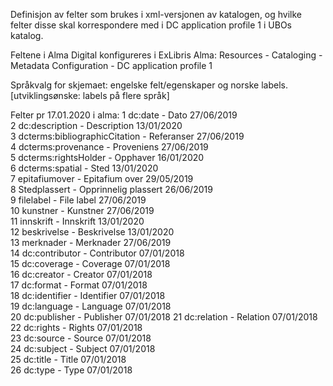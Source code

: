 Definisjon av felter som brukes i xml-versjonen av katalogen, og hvilke felter disse skal korrespondere med i DC application profile 1 i UBOs katalog.

Feltene i Alma Digital konfigureres i ExLibris Alma:  Resources - Cataloging - Metadata Configuration - DC application profile 1 

Språkvalg for skjemaet:
engelske felt/egenskaper og norske labels. [utviklingsønske: labels på flere språk]

Felter pr 17.01.2020 i alma:
1 	dc:date	-	Dato	27/06/2019	
2 	dc:description	-	Description	13/01/2020	
3 	dcterms:bibliographicCitation	-	Referanser	27/06/2019	
4 	dcterms:provenance	-	Proveniens	27/06/2019	
5 	dcterms:rightsHolder	-	Opphaver	16/01/2020	
6 	dcterms:spatial	-	Sted	13/01/2020	
7 	epitafiumover	-	Epitafium over	29/05/2019	
8 	Stedplassert	-	Opprinnelig plassert	26/06/2019	
9 	filelabel	-	File label	27/06/2019	
10 	kunstner	-	Kunstner	27/06/2019	
11 	innskrift	-	Innskrift	13/01/2020	
12 	beskrivelse	-	Beskrivelse	13/01/2020	
13 	merknader	-	Merknader	27/06/2019	
14 	dc:contributor	-	Contributor	07/01/2018	
15 	dc:coverage	-	Coverage	07/01/2018	
16 	dc:creator	-	Creator	07/01/2018	
17 	dc:format	-	Format	07/01/2018	
18 	dc:identifier	-	Identifier	07/01/2018	
19 	dc:language	-	Language	07/01/2018	
20 	dc:publisher	-	Publisher	07/01/2018
21 	dc:relation	-	Relation	07/01/2018	
22 	dc:rights	-	Rights	07/01/2018	
23 	dc:source	-	Source	07/01/2018	
24 	dc:subject	-	Subject	07/01/2018	
25 	dc:title	-	Title	07/01/2018	
26 	dc:type	-	Type	07/01/2018
